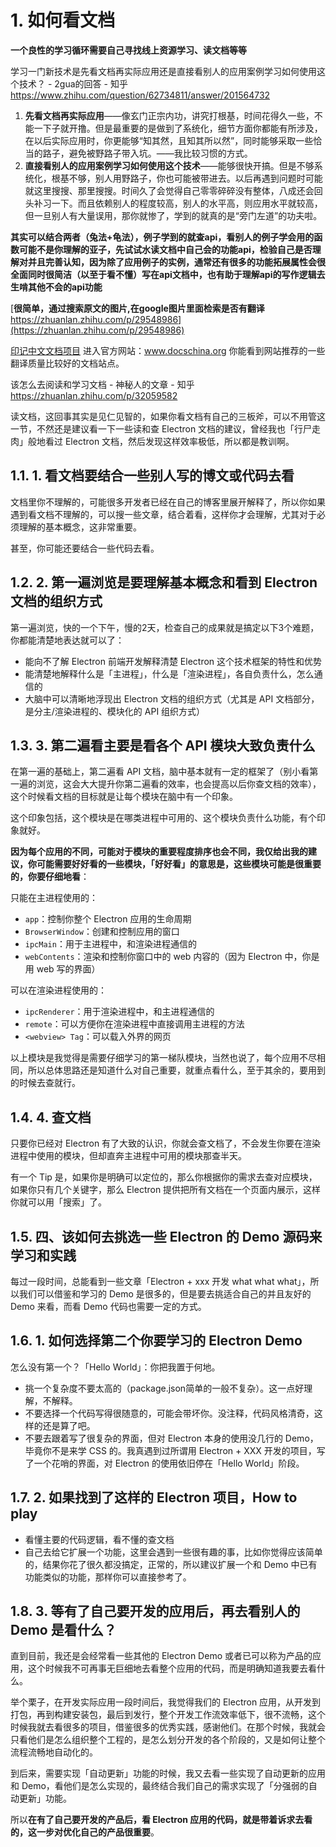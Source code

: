 # 1. 如何看文档
**一个良性的学习循环需要自己寻找线上资源学习、读文档等等**





学习一门新技术是先看文档再实际应用还是直接看别人的应用案例学习如何使用这个技术？ - 2gua的回答 - 知乎
https://www.zhihu.com/question/62734811/answer/201564732

1.  **先看文档再实际应用**——像玄门正宗内功，讲究打根基，时间花得久一些，不能一下子就开撸。但是最重要的是做到了系统化，细节方面你都能有所涉及，在以后实际应用时，你更能够“知其然，且知其所以然”，同时能够采取一些恰当的路子，避免被野路子带入坑。——我比较习惯的方式。
2.  **直接看别人的应用案例学习如何使用这个技术**——能够很快开搞。但是不够系统化，根基不够，别人用野路子，你也可能被带进去。以后再遇到问题时可能就这里搜搜、那里搜搜。时间久了会觉得自己零零碎碎没有整体，八成还会回头补习一下。而且依赖别人的程度较高，别人的水平高，则应用水平就较高，但一旦别人有大量误用，那你就惨了，学到的就真的是“旁门左道”的功夫啦。

**其实可以结合两者（兔法+龟法），例子学到的就查api，看别人的例子学会用的函数可能不是你理解的亚子，先试试水读文档中自己会的功能api，检验自己是否理解对并且完善认知，因为除了应用例子的实例，通常还有很多的功能拓展属性会很全面同时很简洁（以至于看不懂）写在api文档中，也有助于理解api的写作逻辑去生啃其他不会的api功能**

[**很简单，通过搜索原文的图片,在google图片里面检索是否有翻译**https://zhuanlan.zhihu.com/p/29548986](https://zhuanlan.zhihu.com/p/29548986)

[印记中文文档项目](https://zhuanlan.zhihu.com/p/28764001)
进入官方网站：www.docschina.org
你能看到网站推荐的一些翻译质量比较好的文档站点。






















该怎么去阅读和学习文档 - 神秘人的文章 - 知乎
https://zhuanlan.zhihu.com/p/32059582






读文档，这回事其实是见仁见智的，如果你看文档有自己的三板斧，可以不用管这一节，不然还是建议看一下一些读和查 Electron 文档的建议，曾经我也「行尸走肉」般地看过 Electron 文档，然后发现这样效率极低，所以都是教训啊。  

## 1.1. 1\. 看文档要结合一些别人写的博文或代码去看

  
文档里你不理解的，可能很多开发者已经在自己的博客里展开解释了，所以你如果遇到看文档不理解的，可以搜一些文章，结合着看，这样你才会理解，尤其对于必须理解的基本概念，这非常重要。  
  
甚至，你可能还要结合一些代码去看。  

## 1.2. 2\. 第一遍浏览是要理解基本概念和看到 Electron 文档的组织方式

  
第一遍浏览，快的一个下午，慢的2天，检查自己的成果就是搞定以下3个难题，你都能清楚地表达就可以了：  

-   能向不了解 Electron 前端开发解释清楚 Electron 这个技术框架的特性和优势
-   能清楚地解释什么是「主进程」，什么是「渲染进程」，各自负责什么，怎么通信的
-   大脑中可以清晰地浮现出 Electron 文档的组织方式（尤其是 API 文档部分，是分主/渲染进程的、模块化的 API 组织方式）  
    

## 1.3. 3\. 第二遍看主要是看各个 API 模块大致负责什么

  
在第一遍的基础上，第二遍看 API 文档，脑中基本就有一定的框架了（别小看第一遍的浏览，这会大大提升你第二遍看的效率，也会提高以后你查文档的效率），这个时候看文档的目标就是让每个模块在脑中有一个印象。  
  
这个印象包括，这个模块是在哪类进程中可用的、这个模块负责什么功能，有个印象就好。  
  
**因为每个应用的不同，可能对于模块的重要程度排序也会不同，我仅给出我的建议，你可能需要好好看的一些模块，「好好看」的意思是，这些模块可能是很重要的，你要仔细地看**：  
  
只能在主进程使用的：  

-   `app`：控制你整个 Electron 应用的生命周期
-   `BrowserWindow`：创建和控制应用的窗口
-   `ipcMain`：用于主进程中，和渲染进程通信的
-   `webContents`：渲染和控制你窗口中的 web 内容的（因为 Electron 中，你是用 web 写的界面）  
    

可以在渲染进程使用的：  

-   `ipcRenderer`：用于渲染进程中，和主进程通信的
-   `remote`：可以方便你在渲染进程中直接调用主进程的方法
-   `<webview> Tag`：可以载入外界的网页  
    

以上模块是我觉得是需要仔细学习的第一梯队模块，当然也说了，每个应用不尽相同，所以总体思路还是知道什么对自己重要，就重点看什么，至于其余的，要用到的时候去查就行。  

## 1.4. 4\. 查文档

  
只要你已经对 Electron 有了大致的认识，你就会查文档了，不会发生你要在渲染进程中使用的模块，但却直奔主进程中可用的模块那查半天。  
  
有一个 Tip 是，如果你是明确可以定位的，那么你根据你的需求去查对应模块，如果你只有几个关键字，那么 Electron 提供把所有文档在一个页面内展示，这样你就可以用「搜索」了。  
  

## 1.5. 四、该如何去挑选一些 Electron 的 Demo 源码来学习和实践

  
每过一段时间，总能看到一些文章「Electron + xxx 开发 what what what」，所以我们可以借鉴和学习的 Demo 是很多的，但是要去挑适合自己的并且友好的 Demo 来看，而看 Demo 代码也需要一定的方式。  

## 1.6. 1\. 如何选择第二个你要学习的 Electron Demo

  
怎么没有第一个？「Hello World」：你把我置于何地。  

-   挑一个复杂度不要太高的（package.json简单的一般不复杂）。这一点好理解，不解释。
-   不要选择一个代码写得很随意的，可能会带坏你。没注释，代码风格清奇，这样的还是算了吧。
-   不要去跟着写了很复杂的界面，但对 Electron 本身的使用没几行的 Demo，毕竟你不是来学 CSS 的。我真遇到过所谓用 Electron + XXX 开发的项目，写了一个花哨的界面，对 Electron 的使用依旧停在「Hello World」阶段。  
    

## 1.7. 2\. 如果找到了这样的 Electron 项目，How to play

-   看懂主要的代码逻辑，看不懂的查文档
-   自己去给它扩展一个功能，这里会遇到一些很有趣的事，比如你觉得应该简单的，结果你花了很久都没搞定，正常的，所以建议扩展一个和 Demo 中已有功能类似的功能，那样你可以直接参考了。  
    

## 1.8. 3\. 等有了自己要开发的应用后，再去看别人的 Demo 是看什么？

  
直到目前，我还是会经常看一些其他的 Electron Demo 或者已可以称为产品的应用，这个时候我不可再事无巨细地去看整个应用的代码，而是明确知道我要去看什么。  
  
举个栗子，在开发实际应用一段时间后，我觉得我们的 Electron 应用，从开发到打包，再到构建安装包，最后到发行，整个开发工作流效率低下，很不流畅，这个时候我就去看很多的项目，借鉴很多的优秀实践，感谢他们。在那个时候，我就会只看他们是怎么组织整个工程的，是怎么划分开发的各个阶段的，又是如何让整个流程流畅地自动化的。  
  
到后来，需要实现「自动更新」功能的时候，我又去看一些实现了自动更新的应用和 Demo，看他们是怎么实现的，最终结合我们自己的需求实现了「分强弱的自动更新」功能。  
  
所以**在有了自己要开发的产品后，看 Electron 应用的代码，就是带着诉求去看的，这一步对优化自己的产品很重要**。













